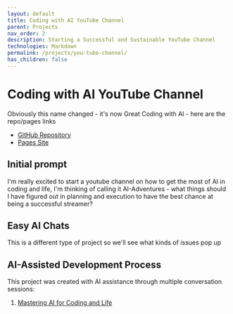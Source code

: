 ```yaml
---
layout: default
title: Coding with AI YouTube Channel
parent: Projects
nav_order: 2
description: Starting a Successful and Sustainable YouTube Channel
technologies: Markdown
permalink: /projects/you-tube-channel/
has_children: false
---
```


# Coding with AI YouTube Channel

Obviously this name changed - it's now Great Coding with AI - here are the repo/pages links

- [GitHub Repository](https://github.com/randallard/coding-channel)
- [Pages Site](https://randallard.github.io/coding-channel/)

## Initial prompt

I'm really excited to start a youtube channel on how to get the most of AI in coding and life, I'm thinking of calling it AI-Adventures - what things should I have figured out in planning and execution to have the best chance at being a successful streamer?

## Easy AI Chats

This is a different type of project so we'll see what kinds of issues pop up 

## AI-Assisted Development Process

This project was created with AI assistance through multiple conversation sessions:

1. [Mastering AI for Coding and Life](https://claude.ai/share/521db0ce-a26e-4761-9329-c7a13e0403d2)
